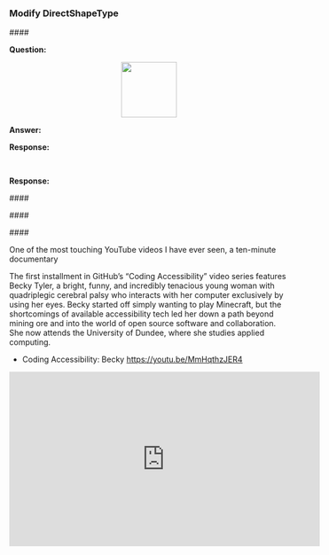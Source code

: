 <head>
<meta http-equiv="Content-Type" content="text/html; charset=utf-8">
<link rel="stylesheet" type="text/css" href="bc.css">
<script src="https://cdn.jsdelivr.net/gh/google/code-prettify@master/loader/run_prettify.js"></script>
</head>

<!---

- Modify DirectShapeType
  https://forums.autodesk.com/t5/revit-api-forum/modify-directshapetype/m-p/11802821
  DirectShape versus AddExternallyTaggedGeometry

- avoid conflict with revit dlls
  Do I need to include RevitAPI.dll and RevitAPIUI.dll in my release package?
  https://forums.autodesk.com/t5/revit-api-forum/do-i-need-to-include-revitapi-dll-and-revitapiui-dll-in-my/m-p/11727761

- SSSVG Interactive SVG Reference
  https://fffuel.co/sssvg/
  SVGs are awesome! Thanks to math and geometry, SVG graphics give us a standardized way to create images and icons on the web to be displayed at any size without any loss in image quality.
  Here's an interactive reference to the most popular and/or interesting parts of the SVG spec.

- Coding Accessibility: Becky
  https://youtu.be/MmHqthzJER4

twitter:

 with the @AutodeskRevit #RevitAPI #BIM @DynamoBIM @AutodeskAPS https://autode.sk/linkintersector

&ndash; ...

linkedin:

#BIM #DynamoBim #AutodeskAPS #Revit #API #IFC #SDK #AI #VisualStudio #Autodesk #AEC #adsk

the [Revit API discussion forum](http://forums.autodesk.com/t5/revit-api-forum/bd-p/160) thread

<center>
<img src="img/" alt="" title="" width="600" height=""/>
<p style="font-size: 80%; font-style:italic"></p>
</center>

<pre class="code">
</pre>

-->

### Modify DirectShapeType


####<a name="2"></a>

**Question:**


<center>
<img src="img/.png" alt="" title="" width="100"/> <!-- Pixel Height: 433, Pixel Width: 1,006 -->
</center>



**Answer:**

**Response:**

<pre class="prettyprint">

</pre>



**Response:**

####<a name="3"></a>

####<a name="4"></a>

####<a name="5"></a>

One of the most touching YouTube videos I have ever seen, a ten-minute documentary

The first installment in GitHub’s “Coding Accessibility” video series features Becky Tyler, a bright, funny, and incredibly tenacious young woman with quadriplegic cerebral palsy who interacts with her computer exclusively by using her eyes. Becky started off simply wanting to play Minecraft, but the shortcomings of available accessibility tech led her down a path beyond mining ore and into the world of open source software and collaboration. She now attends the University of Dundee, where she studies applied computing.



- Coding Accessibility: Becky
  https://youtu.be/MmHqthzJER4

<iframe width="560" height="315" src="https://www.youtube.com/embed/MmHqthzJER4" title="YouTube video player" frameborder="0" allow="accelerometer; autoplay; clipboard-write; encrypted-media; gyroscope; picture-in-picture; web-share" allowfullscreen></iframe>
